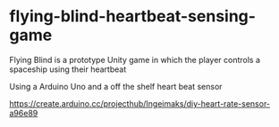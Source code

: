 # flying-blind-heartbeat-sensing-game
Flying Blind is a prototype Unity game in which the player controls a spaceship using their heartbeat

Using a Arduino Uno and a off the shelf heart beat sensor

https://create.arduino.cc/projecthub/Ingeimaks/diy-heart-rate-sensor-a96e89
